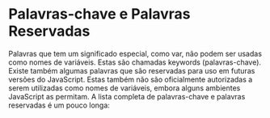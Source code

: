 
# Palavras-chave e Palavras Reservadas

Palavras que tem um significado especial, como var, não podem ser usadas como nomes de variáveis. Estas são chamadas keywords (palavras-chave). Existe também algumas palavras que são reservadas para uso em futuras versões do JavaScript. Estas também não são oficialmente autorizadas a serem utilizadas como nomes de variáveis, embora alguns ambientes JavaScript as permitam. A lista completa de palavras-chave e palavras reservadas é um pouco longa: